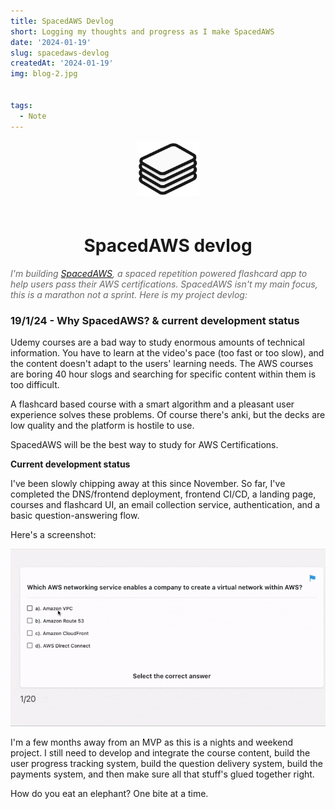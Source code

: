 ```yaml
---
title: SpacedAWS Devlog
short: Logging my thoughts and progress as I make SpacedAWS 
date: '2024-01-19'
slug: spacedaws-devlog
createdAt: '2024-01-19'
img: blog-2.jpg


tags:
  - Note
---
```




<div align="center">
    <img src="/images/spacedaws/spacedaws.png" style="padding-bottom: 20px;" width="100" alt="SpacedAWS logo">
    <!-- # SpacedAWS devlog -->
    <h1>SpacedAWS devlog</h1>
</div>



<p style="color:DimGray;"><i>
I'm building <a href="https://spacedaws.com" target="_blank" rel="noopener noreferrer">SpacedAWS</a>, a spaced repetition powered flashcard app to help users pass their AWS certifications. SpacedAWS isn't my main focus, this is a marathon not a sprint. Here is my project devlog:</i>


</p>



### 19/1/24 - Why SpacedAWS? & current development status

Udemy courses are a bad way to study enormous amounts of technical information. You have to learn at the video's pace (too fast or too slow), and the content doesn't adapt to the users' learning needs. The AWS courses are boring 40 hour slogs and searching for specific content within them is too difficult. 

A flashcard based course with a smart algorithm and a pleasant user experience solves these problems. Of course there's anki, but the decks are low quality and the platform is hostile to use. 

SpacedAWS will be the best way to study for AWS Certifications. 


**Current development status**

I've been slowly chipping away at this since November. So far, I've completed the DNS/frontend deployment, frontend CI/CD, a landing page, courses and flashcard UI, an email collection service, authentication, and a basic question-answering flow. 

Here's a screenshot:

<img src="/images/spacedaws/spacedAWS-demo-1.gif" alt="spacedaws current progress">

I'm a few months away from an MVP as this is a nights and weekend project. I still need to develop and integrate the course content, build the user progress tracking system, build the question delivery system, build the payments system, and then make sure all that stuff's glued together right.

How do you eat an elephant? One bite at a time. 


